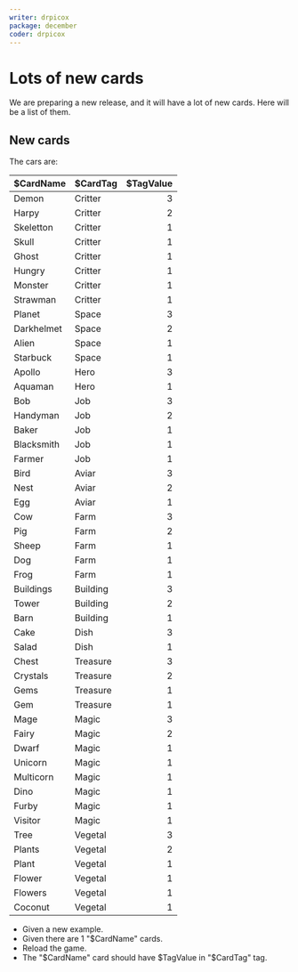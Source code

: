 ```yaml
---
writer: drpicox
package: december
coder: drpicox
---
```

# Lots of new cards

We are preparing a new release, and it will have a lot of new cards. 
Here will be a list of them.

## New cards

The cars are:

| $CardName  | $CardTag | $TagValue |
|------------|----------|----------:|
| Demon      | Critter  |         3 |
| Harpy      | Critter  |         2 |
| Skeletton  | Critter  |         1 |
| Skull      | Critter  |         1 |
| Ghost      | Critter  |         1 |
| Hungry     | Critter  |         1 |
| Monster    | Critter  |         1 |
| Strawman   | Critter  |         1 |
| Planet     | Space    |         3 |
| Darkhelmet | Space    |         2 |
| Alien      | Space    |         1 |
| Starbuck   | Space    |         1 |
| Apollo     | Hero     |         3 |
| Aquaman    | Hero     |         1 |
| Bob        | Job      |         3 |
| Handyman   | Job      |         2 |
| Baker      | Job      |         1 |
| Blacksmith | Job      |         1 |
| Farmer     | Job      |         1 |
| Bird       | Aviar    |         3 |
| Nest       | Aviar    |         2 |
| Egg        | Aviar    |         1 |
| Cow        | Farm     |         3 |
| Pig        | Farm     |         2 |
| Sheep      | Farm     |         1 |
| Dog        | Farm     |         1 |
| Frog       | Farm     |         1 |
| Buildings  | Building |         3 |
| Tower      | Building |         2 |
| Barn       | Building |         1 |
| Cake       | Dish     |         3 |
| Salad      | Dish     |         1 |
| Chest      | Treasure |         3 |
| Crystals   | Treasure |         2 |
| Gems       | Treasure |         1 |
| Gem        | Treasure |         1 |
| Mage       | Magic    |         3 |
| Fairy      | Magic    |         2 |
| Dwarf      | Magic    |         1 |
| Unicorn    | Magic    |         1 |
| Multicorn  | Magic    |         1 |
| Dino       | Magic    |         1 |
| Furby      | Magic    |         1 |
| Visitor    | Magic    |         1 |
| Tree       | Vegetal  |         3 |
| Plants     | Vegetal  |         2 |
| Plant      | Vegetal  |         1 |
| Flower     | Vegetal  |         1 |
| Flowers    | Vegetal  |         1 |
| Coconut    | Vegetal  |         1 |

 * Given a new example.
 * Given there are 1 "$CardName" cards.
 * Reload the game.
 * The "$CardName" card should have $TagValue in "$CardTag" tag.

